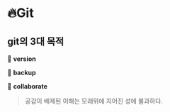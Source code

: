 # 🔥Git



## git의 3대 목적

🥇 **version**

🥈 **backup**

🥉 **collaborate**



> 공감이 배제된 이해는 모래위에 지어진 성에 불과하다. 